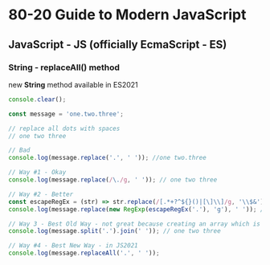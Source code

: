 # 80-20 Guide to Modern JavaScript

## JavaScript - JS (officially EcmaScript - ES)

### String - replaceAll() method

new **String** method available in ES2021

```javascript
console.clear();

const message = 'one.two.three';

// replace all dots with spaces
// one two three

// Bad
console.log(message.replace('.', ' ')); //one two.three

// Way #1 - Okay
console.log(message.replace(/\./g, ' ')); // one two three

// Way #2 - Better
const escapeRegEx = (str) => str.replace(/[.*+?^${}()|[\]\\]/g, '\\$&');
console.log(message.replace(new RegExp(escapeRegEx('.'), 'g'), ' ')); // one two three

// Way 3 - Best Old Way - not great because creating an array which is immediately discarded
console.log(message.split('.').join(' ')); // one two three

// Way #4 - Best New Way - in JS2021
console.log(message.replaceAll('.', ' '));
```

